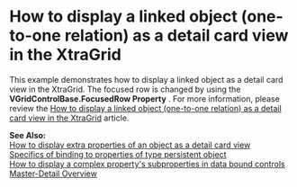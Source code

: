 # How to display a linked object (one-to-one relation) as a detail card view in the XtraGrid


<p>This example demonstrates how to display a linked object as a detail card view in the XtraGrid. The focused row is changed by using the <strong>VGridControlBase.FocusedRow Property</strong> . For more information, please review the <a href="https://www.devexpress.com/Support/Center/p/A2957">How to display a linked object (one-to-one relation) as a detail card view in the XtraGrid</a> article. </p><p><strong>See Also:</strong><br />
<a href="https://www.devexpress.com/Support/Center/p/A2956">How to display extra properties of an object as a detail card view</a><br />
<a href="https://www.devexpress.com/Support/Center/p/A2783">Specifics of binding to properties of type persistent object</a><br />
<a href="https://www.devexpress.com/Support/Center/p/A1653">How to display a complex property's subproperties in data bound controls</a><br />
<a href="http://documentation.devexpress.com/#WindowsForms/CustomDocument783">Master-Detail Overview</a></p>

<br/>


